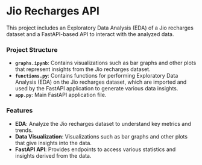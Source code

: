 # Jio Recharges API

This project includes an Exploratory Data Analysis (EDA) of a Jio recharges dataset and a FastAPI-based API to interact with the analyzed data. 

### Project Structure

- **`graphs.ipynb`**: Contains visualizations such as bar graphs and other plots that represent insights from the Jio recharges dataset.
- **`functions.py`**: Contains functions for performing Exploratory Data Analysis (EDA) on the Jio recharges dataset, which are imported and used by the FastAPI application to generate various data insights.
- **`app.py`**: Main FastAPI application file.

### Features

- **EDA**: Analyze the Jio recharges dataset to understand key metrics and trends.
- **Data Visualization**: Visualizations such as bar graphs and other plots that give insights into the data.
- **FastAPI API**: Provides endpoints to access various statistics and insights derived from the data.
